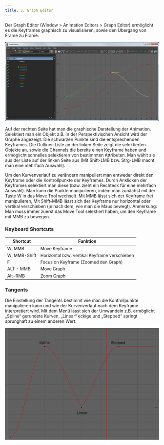 ```yaml
---
title: 3. Graph Editor
---
```


Der Graph Editor (Window > Animation Editors > Graph Editor) ermöglicht es die Keyframes graphisch zu visualisieren, sowie den Übergang von Frame zu Frame.

![Graph Editor mit Kontroll punkt eines Keyframes selektiert](/08_animation/images/grapheditor/selectedKeyframe.png)

Auf der rechten Seite hat man die graphische Darstellung der Animation. Selektiert man ein Objekt z.B. in der Perspektivischen Ansicht wird der Graphe angezeigt. Die schwarzen Punkte sind die entsprechenden Keyframes.
Die Outliner-Liste an der linken Seite zeigt die selektierten Objekte an, sowie die Channels die bereits einen Keyframe haben und ermöglicht schnelles selektieren von bestimmten Attributen. Man wählt sie aus der Liste auf der linken Seite aus (Mit Shift-LMB bzw. Strg-LMB macht man eine mehrfach Auswahl).

Um den Kurvenverlauf zu verändern manipuliert man entweder direkt den Keyframe oder die Kontrollpunkte der Keyframes. Durch Anklicken der Keyframes selektiert man diese (bzw. zieht ein Rechteck für eine mehrfach Auswahl). Man kann die Punkte manipulieren, indem man zunächst mit der Taste W in das Move Tool wechselt. Mit MMB lässt sich der Keyframe frei manipulieren, Mit Shift-MMB lässt sich der Keyframe nur horizontal oder vertikal verschieben (je nach dem, wie man die Maus bewegt).
Anmerkung: Man muss immer zuerst das Move Tool selektiert haben, um den Keyframe mit MMB zu bewegen.

### Keyboard Shortcuts

| Shortcut                                  | Funktion                                      |
| ----------------------------------------- | --------------------------------------------- |
| <span class="shorcut">W, MMB</span>       | Move Keyframe                                 |
| <span class="shorcut">W, MMB-Shift</span> | Horizontal bzw. vertikal Keyframe verschieben |
| <span class="shorcut">F</span>            | Focus on Keyframe (Zoomed den Graph)          |
| <span class="shorcut">ALT - MMB</span>    | Move Graph                                    |
| <span class="shorcut">Alt-RMB</span>      | Zoom Graph                                    |

### Tangents

Die Einstellung der Tangents bestimmt wie man die Kontrollpunkte manipulieren kann und wie der Kurvenverlauf nach dem Keyframe interpretiert wird.
Mit dem Menü lässt sich der Umwandeln z.B. ermöglicht „Spline“ gerundete Kurven, „Linear“ eckige und „Stepped“ springt sprunghaft zu einem anderen Wert.

![Die jeweiligen Keyframes umgewandelt in Spline, Linear, Stepped](/08_animation/images/grapheditor/curveVariants.png)
